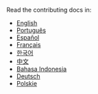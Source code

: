 Read the contributing docs in:
- <a href="https://allcontributors.org/docs/en/project/contribute">English</a>
- <a href="https://allcontributors.org/docs/pt-BR/project/contribute">Português</a>
- <a href="https://allcontributors.org/docs/es-ES/project/contribute">Español</a>
- <a href="https://allcontributors.org/docs/fr/project/contribute">Français</a>
- <a href="https://allcontributors.org/docs/ko/project/contribute">한국어</a>
- <a href="https://allcontributors.org/docs/zh-CN/project/contribute">中文</a>
- <a href="https://allcontributors.org/docs/id/project/contribute">Bahasa Indonesia</a>
- <a href="https://allcontributors.org/docs/de/project/contribute">Deutsch</a>
- <a href="https://allcontributors.org/docs/pl/project/contribute">Polskie</a>
